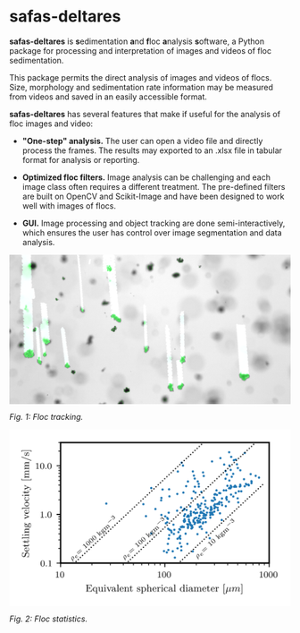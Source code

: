 # safas-deltares

**safas-deltares** is **s**edimentation **a**nd **f**loc **a**nalysis **s**oftware, a Python package for processing and interpretation of images and videos of floc sedimentation.

This package permits the direct analysis of images and videos of flocs. Size, morphology and sedimentation rate information may be measured from videos and saved in an easily accessible format.

**safas-deltares** has several features that make if useful for the analysis of floc images and video:

* **"One-step" analysis.** The user can open a video file and directly process the frames. The results may exported to an .xlsx file in tabular format for analysis or reporting.

* **Optimized floc filters.** Image analysis can be challenging and each image class often requires a different treatment. The pre-defined filters are built on OpenCV and Scikit-Image and have been designed to work well with images of flocs.

* **GUI.** Image processing and object tracking are done semi-interactively, which ensures the user has control over image segmentation and data analysis.


<img align="center" src="img/tracking.png" alt="floc tracks" width="600">

*Fig. 1: Floc tracking.*

<img align="center" src="img/vel_size.png" alt="floc stats" width="600">

*Fig. 2: Floc statistics.*
